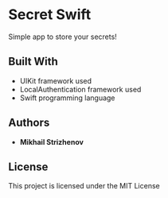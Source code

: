 # Secret Swift

Simple app to store your secrets!

## Built With

* UIKit framework used
* LocalAuthentication framework used
* Swift programming language

## Authors

* **Mikhail Strizhenov**

## License

This project is licensed under the MIT License
